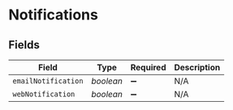 # Notifications


## Fields

| Field               | Type                | Required            | Description         |
| ------------------- | ------------------- | ------------------- | ------------------- |
| `emailNotification` | *boolean*           | :heavy_minus_sign:  | N/A                 |
| `webNotification`   | *boolean*           | :heavy_minus_sign:  | N/A                 |